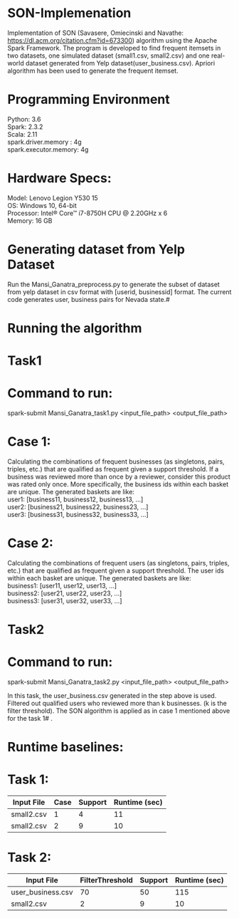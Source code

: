 # SON-Implemenation

Implementation of SON (Savasere, Omiecinski and Navathe: https://dl.acm.org/citation.cfm?id=673300) algorithm using the Apache Spark Framework. The program is developed to find frequent itemsets in two datasets, one simulated dataset (small1.csv, small2.csv) and one real-world dataset generated from Yelp dataset(user_business.csv). Apriori algorithm has been used to generate the frequent itemset.

# Programming Environment
Python: 3.6  
Spark: 2.3.2  
Scala: 2.11  
spark.driver.memory :  4g  
spark.executor.memory: 4g  

# Hardware Specs:
Model: Lenovo Legion Y530 15  
OS: Windows 10, 64-bit  
Processor: Intel® Core™ i7-8750H CPU @ 2.20GHz x 6  
Memory: 16 GB  

# Generating dataset from Yelp Dataset
Run the Mansi_Ganatra_preprocess.py to generate the subset of dataset from yelp dataset in csv format with [userid, businessid] format. The current code generates user, business pairs for Nevada state.# 

# Running the algorithm
# Task1
# Command to run:
spark-submit Mansi_Ganatra_task1.py <case number> <support> <input_file_path> <output_file_path>  

# Case 1:
Calculating the combinations of frequent businesses (as singletons, pairs, triples, etc.) that are qualified as frequent given a support threshold. If a business was reviewed more than once by a reviewer, consider this product was rated only once. More specifically, the business ids within each basket are unique. The generated baskets are like:  
user1: [business11, business12, business13, ...]  
user2: [business21, business22, business23, ...]  
user3: [business31, business32, business33, ...]  

# Case 2:
Calculating the combinations of frequent users (as singletons, pairs, triples, etc.) that are qualified as frequent given a support threshold. The user ids within each basket are unique. The generated baskets are like:  
business1: [user11, user12, user13, ...]  
business2: [user21, user22, user23, ...]  
business3: [user31, user32, user33, ...]  

# Task2
# Command to run:
spark-submit Mansi_Ganatra_task2.py <filter threshold> <support> <input_file_path> <output_file_path>  
  
In this task, the user_business.csv generated in the step above is used. Filtered out qualified users who reviewed more than k businesses. (k is the filter threshold).
The SON algorithm is applied as in case 1 mentioned above for the task 1# .

# Runtime baselines:
# Task 1:

| Input File  | Case | Support | Runtime (sec) |
| ------------- | ------------- | ------------- |  ------------- |
| small2.csv  | 1  | 4 | 11
| small2.csv  | 2 | 9  | 10


# Task 2:
| Input File  | FilterThreshold | Support | Runtime (sec) |
| ------------- | ------------- | ------------- |  ------------- |
| user_business.csv  | 70  | 50 | 115
| small2.csv  | 2 | 9  | 10
